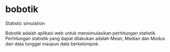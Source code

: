 # bobotik
Statistic simulation

Bobotik adalah aplikasi web untuk mensimulasikan perhitungan statistik.
Perhitungan statistik yang dapat dilakukan adalah Mean, Median dan Modus dari data tunggal maupun data berkelompok.
